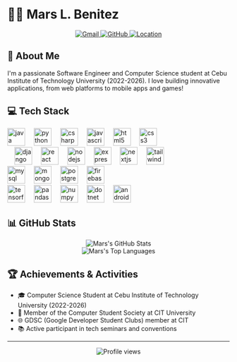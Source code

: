 # 👨‍💻 Mars L. Benitez

<div align="center">
  <a href="mailto:marsbenitez0827@gmail.com">
    <img src="https://img.shields.io/badge/Gmail-marsbenitez0827%40gmail.com-red?style=flat-square&logo=gmail" alt="Gmail" />
  </a>
  <a href="https://github.com/Mars0827">
    <img src="https://img.shields.io/badge/GitHub-Mars0827-black?style=flat-square&logo=github" alt="GitHub" />
  </a>
  <a href="https://goo.gl/maps/QaAPnHQGxKbHJ5G27">
    <img src="https://img.shields.io/badge/Location-Cebu%20City,%20Philippines-blue?style=flat-square&logo=google-maps" alt="Location" />
  </a>
</div>

## 🚀 About Me

I'm a passionate Software Engineer and Computer Science student at Cebu Institute of Technology University (2022-2026). I love building innovative applications, from web platforms to mobile apps and games!

## 💻 Tech Stack

<div align="left">
  <img src="https://cdn.jsdelivr.net/gh/devicons/devicon/icons/java/java-original.svg" height="40" alt="java logo" />
  <img width="12" />
  <img src="https://cdn.jsdelivr.net/gh/devicons/devicon/icons/python/python-original.svg" height="40" alt="python logo" />
  <img width="12" />
  <img src="https://cdn.jsdelivr.net/gh/devicons/devicon/icons/csharp/csharp-original.svg" height="40" alt="csharp logo" />
  <img width="12" />
  <img src="https://cdn.jsdelivr.net/gh/devicons/devicon/icons/javascript/javascript-original.svg" height="40" alt="javascript logo" />
  <img width="12" />
  <img src="https://cdn.jsdelivr.net/gh/devicons/devicon/icons/html5/html5-original.svg" height="40" alt="html5 logo" />
  <img width="12" />
  <img src="https://cdn.jsdelivr.net/gh/devicons/devicon/icons/css3/css3-original.svg" height="40" alt="css3 logo" />
</div>

<div align="left">
  <img width="12" />
  <img src="https://cdn.jsdelivr.net/gh/devicons/devicon/icons/django/django-plain.svg" height="40" alt="django logo" />
  <img width="12" />
  <img src="https://cdn.jsdelivr.net/gh/devicons/devicon/icons/react/react-original.svg" height="40" alt="react logo" />
  <img width="12" />
  <img src="https://cdn.jsdelivr.net/gh/devicons/devicon/icons/nodejs/nodejs-original.svg" height="40" alt="nodejs logo" />
  <img width="12" />
  <img src="https://cdn.jsdelivr.net/gh/devicons/devicon/icons/express/express-original.svg" height="40" alt="express logo" />
  <img width="12" />
  <img src="https://cdn.jsdelivr.net/gh/devicons/devicon/icons/nextjs/nextjs-original.svg" height="40" alt="nextjs logo" />
  <img width="12" />
  <img src="https://cdn.jsdelivr.net/gh/devicons/devicon/icons/tailwindcss/tailwindcss-plain.svg" height="40" alt="tailwindcss logo" />
</div>

<div align="left">
  <img src="https://cdn.jsdelivr.net/gh/devicons/devicon/icons/mysql/mysql-original.svg" height="40" alt="mysql logo" />
  <img width="12" />
  <img src="https://cdn.jsdelivr.net/gh/devicons/devicon/icons/mongodb/mongodb-original.svg" height="40" alt="mongodb logo" />
  <img width="12" />
  <img src="https://cdn.jsdelivr.net/gh/devicons/devicon/icons/postgresql/postgresql-original.svg" height="40" alt="postgresql logo" />
  <img width="12" />
  <img src="https://cdn.jsdelivr.net/gh/devicons/devicon/icons/firebase/firebase-plain.svg" height="40" alt="firebase logo" />
</div>

<div align="left">
  <img src="https://cdn.jsdelivr.net/gh/devicons/devicon/icons/tensorflow/tensorflow-original.svg" height="40" alt="tensorflow logo" />
  <img width="12" />
  <img src="https://cdn.jsdelivr.net/gh/devicons/devicon/icons/pandas/pandas-original.svg" height="40" alt="pandas logo" />
  <img width="12" />
  <img src="https://cdn.jsdelivr.net/gh/devicons/devicon/icons/numpy/numpy-original.svg" height="40" alt="numpy logo" />
  <img width="12" />
  <img src="https://cdn.jsdelivr.net/gh/devicons/devicon/icons/dot-net/dot-net-original.svg" height="40" alt="dotnet logo" />
  <img width="12" />
  <img src="https://cdn.jsdelivr.net/gh/devicons/devicon/icons/android/android-original.svg" height="40" alt="android logo" />
</div>

## 📊 GitHub Stats

<div align="center">
  <img src="https://github-readme-stats.vercel.app/api?username=Mars0827&show_icons=true&count_private=true&hide=issues&theme=tokyonight" alt="Mars's GitHub Stats" />
</div>

<div align="center">
  <img src="https://github-readme-stats.vercel.app/api/top-langs/?username=Mars0827&layout=compact&theme=tokyonight" alt="Mars's Top Languages" />
</div>

## 🏆 Achievements & Activities

- 🎓 Computer Science Student at Cebu Institute of Technology University (2022-2026)
- 👥 Member of the Computer Student Society at CIT University
- 🌐 GDSC (Google Developer Student Clubs) member at CIT
- 📚 Active participant in tech seminars and conventions

---

<div align="center">
  <img src="https://komarev.com/ghpvc/?username=Mars0827&color=blueviolet&style=flat-square" alt="Profile views" />
</div>
